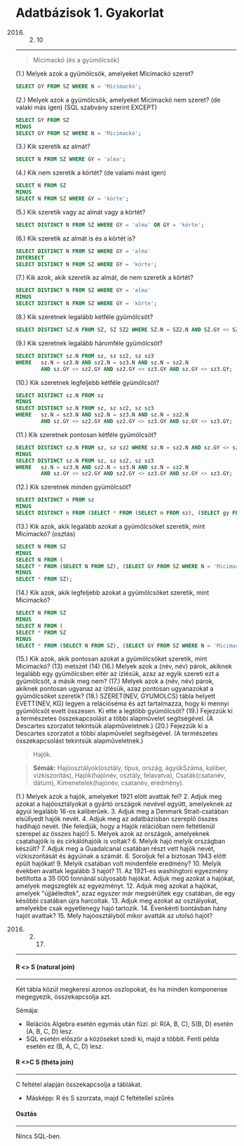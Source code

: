 Adatbázisok 1. Gyakorlat
==========================

2016. 02. 10
---

> Micimackó (és a gyümölcsök)

(1.)  Melyek azok a gyümölcsök, amelyeket Micimackó szeret?
``` sql
SELECT GY FROM SZ WHERE N = 'Micimackó';
```
(2.)  Melyek azok a gyümölcsök, amelyeket Micimackó nem szeret? (de valaki más igen)
(SQL szabvány szerint EXCEPT)
``` sql
SELECT GY FROM SZ
MINUS
SELECT GY FROM SZ WHERE N = 'Micimackó';
```
(3.)  Kik szeretik az almát?
``` sql
SELECT N FROM SZ WHERE GY = 'alma';
```
(4.)  Kik nem szeretik a körtét? (de valami mást igen)
``` sql
SELECT N FROM SZ
MINUS
SELECT N FROM SZ WHERE GY = 'körte';
```
(5.)  Kik szeretik vagy az almát vagy a körtét?
``` sql
SELECT DISTINCT N FROM SZ WHERE GY = 'alma' OR GY = 'körte';
```
(6.)  Kik szeretik az almát is és a körtét is?
``` sql
SELECT DISTINCT N FROM SZ WHERE GY = 'alma'
INTERSECT
SELECT DISTINCT N FROM SZ WHERE GY = 'körte';
```
(7.)  Kik azok, akik szeretik az almát, de nem szeretik a körtét?
``` sql
SELECT DISTINCT N FROM SZ WHERE GY = 'alma'
MINUS
SELECT DISTINCT N FROM SZ WHERE GY = 'körte';
```
(8.)  Kik szeretnek legalább kétféle gyümölcsöt?
``` sql
SELECT DISTINCT SZ.N FROM SZ, SZ SZ2 WHERE SZ.N = SZ2.N AND SZ.GY <> SZ2.GY;
```
(9.)  Kik szeretnek legalább háromféle gyümölcsöt?
``` sql
SELECT DISTINCT sz.N FROM sz, sz sz2, sz sz3
WHERE   sz.N = sz3.N AND sz2.N = sz3.N AND sz.N = sz2.N 
        AND sz.GY <> sz2.GY AND sz2.GY <> sz3.GY AND sz.GY <> sz3.GY;
```
(10.) Kik szeretnek legfeljebb kétféle gyümölcsöt?
``` sql
SELECT DISTINCT sz.N FROM sz
MINUS
SELECT DISTINCT sz.N FROM sz, sz sz2, sz sz3
WHERE   sz.N = sz3.N AND sz2.N = sz3.N AND sz.N = sz2.N
        AND sz.GY <> sz2.GY AND sz2.GY <> sz3.GY AND sz.GY <> sz3.GY;
```
(11.) Kik szeretnek pontosan kétféle gyümölcsöt?
``` sql
SELECT DISTINCT sz.N FROM sz, sz sz2 WHERE sz.N = sz2.N AND sz.GY <> sz2.GY
MINUS
SELECT DISTINCT sz.N FROM sz, sz sz2, sz sz3
WHERE   sz.N = sz3.N AND sz2.N = sz3.N AND sz.N = sz2.N
        AND sz.GY <> sz2.GY AND sz2.GY <> sz3.GY AND sz.GY <> sz3.GY;
```
(12.) Kik szeretnek minden gyümölcsöt?
``` sql
SELECT DISTINCT n FROM sz
MINUS
SELECT DISTINCT n FROM (SELECT * FROM (SELECT n FROM sz), (SELECT gy FROM sz) MINUS SELECT * FROM sz);
```
(13.) Kik azok, akik legalább azokat a gyümölcsöket szeretik, mint Micimackó?
(osztás)
``` sql
SELECT N FROM SZ
MINUS
SELECT N FROM (
SELECT * FROM (SELECT N FROM SZ), (SELECT GY FROM SZ WHERE N = 'Micimackó') 
MINUS
SELECT * FROM SZ);
```
(14.) Kik azok, akik legfeljebb azokat a gyümölcsöket szeretik, mint Micimackó?
``` sql
SELECT N FROM SZ
MINUS
SELECT N FROM (
SELECT * FROM SZ
MINUS
SELECT * FROM (SELECT N FROM SZ), (SELECT GY FROM SZ WHERE N = 'Micimackó') );

```
(15.) Kik azok, akik pontosan azokat a gyümölcsöket szeretik, mint Micimackó?
(13) metszet (14)
(16.) Melyek azok a (név, név) párok, akiknek legalább egy gyümölcsben eltér az ízlésük, azaz az  egyik szereti ezt a gyümölcsöt, a másik meg nem?
(17.) Melyek azok a (név, név) párok, akiknek pontosan ugyanaz az ízlésük, azaz pontosan  ugyanazokat a gyümölcsöket szeretik? 
(18.) SZERET(NEV, GYUMOLCS) tábla helyett EVETT(NEV, KG) legyen a relációséma és azt tartalmazza, hogy ki mennyi gyümölcsöt evett összesen. Ki ette a legtöbb gyümölcsöt? 
(19.) Fejezzük ki a természetes összekapcsolást a többi alapmûvelet segítségével. (A Descartes szorzatot tekintsük alapmûveletnek.)
(20.) Fejezzük ki a Descartes szorzatot a többi alapmûvelet segítségével. (A természetes összekapcsolást tekintsük alapmûveletnek.)

> Hajók.

> **Sémák:**  Hajóosztályok(osztály, típus, ország, ágyúkSzáma, kaliber, vízkiszorítás), 
>         Hajók(hajónév, osztály, felavatva), 
>         Csaták(csatanév, dátum), 
>         Kimenetelek(hajónév, csatanév, eredmény).

(1.) Melyek azok a hajók, amelyeket 1921 elõtt avattak fel?
2.    Adjuk meg azokat a hajóosztályokat a gyártó országok nevével együtt, amelyeknek az ágyúi legalább 16-os kaliberûek.
3.    Adjuk meg a Denmark Strait-csatában elsüllyedt hajók nevét.
4.    Adjuk meg az adatbázisban szereplõ összes hadihajó nevét. (Ne feledjük, hogy a Hajók relációban nem feltétlenül szerepel az összes hajó!)
5.    Melyek azok az országok, amelyeknek csatahajóik is és cirkálóhajóik is voltak?
6.    Melyik hajó melyik országban készült?
7.    Adjuk meg a Guadalcanal csatában részt vett hajók nevét, vízkiszorítását és ágyúi­nak a számát.
8.    Soroljuk fel a biztosan 1943 elõtt épült hajókat!
9.    Melyik csatában volt mindenféle eredmény?
10.   Melyik években avattak legalább 3 hajót?
11.    Az 1921-es washingtoni egyezmény betiltotta a 35 000 tonnánál súlyosabb hajókat. Adjuk meg azokat a hajókat, amelyek megszegték az egyezményt.
12.    Adjuk meg azokat a hajókat, amelyek "újjáéledtek", azaz egyszer már megsérültek egy csatában, de egy késõbbi csatában újra harcoltak.
13.    Adjuk meg azokat az osztályokat, amelyekbe csak egyetlenegy hajó tartozik.
14.    Évenkénti bontásban hány hajót avattak?
15.    Mely hajóosztályból mikor avatták az utolsó hajót?

2016. 02. 17.
---

#### R <> S (natural join) ####
---
Két tábla közül megkeresi azonos oszlopokat, és ha minden komponense megegyezik, összekapcsolja azt.

Sémája:
- Relációs Algebra esetén egymás után fűzi. pl: R(A, B, C), S(B, D) esetén (A, B, C, D) lesz.
- SQL esetén először a közöseket szedi ki, majd a többit. Fenti példa esetén ez (B, A, C, D) lesz.

#### R <>C S (théta join) ####
---
C feltétel alapján összekapcsolja a táblákat.
- Másképp: R és S szorzata, majd C feltétellel szűrés

#### Osztás ####
---
Nincs SQL-ben.
